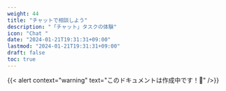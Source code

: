 ```yaml
---
weight: 44
title: "チャットで相談しよう"
description: "「チャット」タスクの体験"
icon: "Chat "
date: "2024-01-21T19:31:31+09:00"
lastmod: "2024-01-21T19:31:31+09:00"
draft: false
toc: true
---
```

{{< alert context="warning" text="このドキュメントは作成中です！👷" />}}